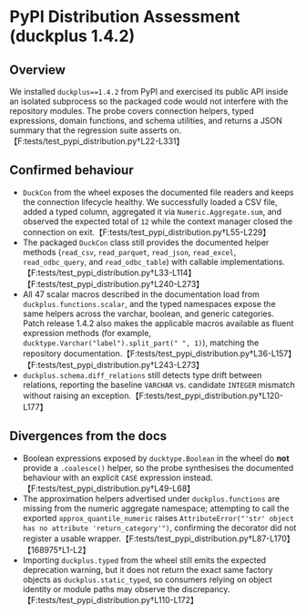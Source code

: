 # PyPI Distribution Assessment (duckplus 1.4.2)

## Overview
We installed `duckplus==1.4.2` from PyPI and exercised its public API inside an
isolated subprocess so the packaged code would not interfere with the repository
modules. The probe covers connection helpers, typed expressions, domain
functions, and schema utilities, and returns a JSON summary that the regression
suite asserts on.【F:tests/test_pypi_distribution.py†L22-L331】

## Confirmed behaviour
- `DuckCon` from the wheel exposes the documented file readers and keeps the
  connection lifecycle healthy. We successfully loaded a CSV file, added a typed
  column, aggregated it via `Numeric.Aggregate.sum`, and observed the expected
  total of `12` while the context manager closed the connection on exit.【F:tests/test_pypi_distribution.py†L55-L229】
- The packaged `DuckCon` class still provides the documented helper methods
  (`read_csv`, `read_parquet`, `read_json`, `read_excel`, `read_odbc_query`,
  and `read_odbc_table`) with callable implementations.【F:tests/test_pypi_distribution.py†L33-L114】【F:tests/test_pypi_distribution.py†L240-L273】
- All 47 scalar macros described in the documentation load from
  `duckplus.functions.scalar`, and the typed namespaces expose the same
  helpers across the varchar, boolean, and generic categories. Patch release
  1.4.2 also makes the applicable macros available as fluent expression methods
  (for example, `ducktype.Varchar("label").split_part(" ", 1)`), matching the
  repository documentation.【F:tests/test_pypi_distribution.py†L36-L157】【F:tests/test_pypi_distribution.py†L243-L273】
- `duckplus.schema.diff_relations` still detects type drift between relations,
  reporting the baseline `VARCHAR` vs. candidate `INTEGER` mismatch without
  raising an exception.【F:tests/test_pypi_distribution.py†L120-L177】

## Divergences from the docs
- Boolean expressions exposed by `ducktype.Boolean` in the wheel do **not**
  provide a `.coalesce()` helper, so the probe synthesises the documented
  behaviour with an explicit `CASE` expression instead.【F:tests/test_pypi_distribution.py†L49-L68】
- The approximation helpers advertised under `duckplus.functions` are missing
  from the numeric aggregate namespace; attempting to call the exported
  `approx_quantile_numeric` raises `AttributeError("'str' object has no
  attribute 'return_category'")`, confirming the decorator did not register a
  usable wrapper.【F:tests/test_pypi_distribution.py†L87-L170】【168975†L1-L2】
- Importing `duckplus.typed` from the wheel still emits the expected
  deprecation warning, but it does not return the exact same factory objects as
  `duckplus.static_typed`, so consumers relying on object identity or module
  paths may observe the discrepancy.【F:tests/test_pypi_distribution.py†L110-L172】

